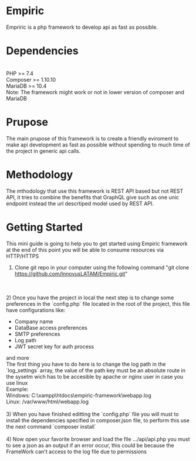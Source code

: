 # Empiric
Empriric is a php framework to develop api as fast as possible.
# Dependencies
<br>
PHP >= 7.4
<br>
Composer >= 1.10.10
<br>
MariaDB >= 10.4
<br>
Note: The framework might work or not in lower version of composer and MariaDB

# Prupose
The main prupose of this framework is to create a friendly eviroment to make api development as fast as possible without spending to much time of the project in generic api calls.

# Methodology
The mthodology that use this framework is REST API based but not REST API, it tries to combine the benefits that GraphQL give such as one unic endpoint instead the url descrtiped model used by REST API.

# Getting Started
This mini guide is going to help you to get started using Empiric framework at the end of this point you will be able to consume resources via HTTP/HTTPS
<br>
1) Clone git repo in your computer using the following command
"git clone https://github.com/InnovusLATAM/Empiric.git"
<br>
<br>
2) Once you have the project in local the next step is to change some preferences in the `config.php` file located in the root of the project, this file have configurations like:
<ul>
    <li>Company name</li>
    <li>DataBase access preferences</li>
    <li>SMTP preferences</li>
    <li>Log path</li>
    <li>JWT secret key for auth process</li>
</ul>
and more
<br>
The first thing you have to do here is to change the log path in the `log_settings` array, the value of the path key must be an absolute route in the sysetm wich has to be accesible by apache or nginx user in case you use linux
<br>
Example:
<br>
Windows: C:\xampp\htdocs\empiric-framework\webapp.log
<br>
Linux: /var/www/html/webapp.log
<br>
<br>
3) When you have finished editting the `config.php` file you will must to install the dependencies specified in composer.json file, to perform this use the next command `composer install`
<br>
<br>
4) Now open your favorite browser and load the file .../api/api.php you must to see a json as an output if an error occur, this could be because the FrameWork can't access to the log file due to permissions
